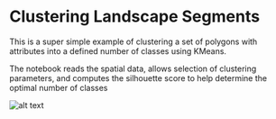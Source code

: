# Clustering Landscape Segments
This is a super simple example of clustering a set of polygons with attributes into a defined number of classes using KMeans.

The notebook reads the spatial data, allows selection of clustering parameters, and computes the silhouette score to help determine the optimal number of classes 


![alt text](http://url/to/img.png)
